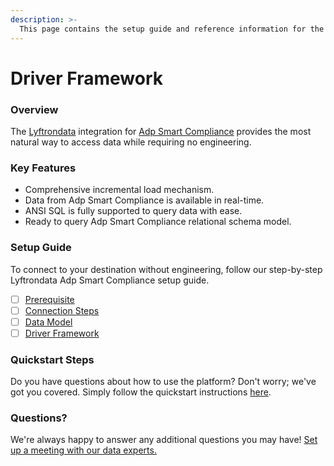 ```yaml
---
description: >-
  This page contains the setup guide and reference information for the Adp Smart Compliance source connector.
---
```


# Driver Framework

### Overview

The [Lyftrondata](https://www.lyftrondata.com/) integration for [Adp Smart Compliance](None) provides the most natural way to access data while requiring no engineering.

### Key Features

* Comprehensive incremental load mechanism.
* Data from Adp Smart Compliance is available in real-time.&#x20;
* ANSI SQL is fully supported to query data with ease.
* Ready to query Adp Smart Compliance relational schema model.

### Setup Guide

To connect to your destination without engineering, follow our step-by-step Lyftrondata Adp Smart Compliance setup guide.

* [ ] [Prerequisite](../prerequisite.md)
* [ ] [Connection Steps](../connection-steps.md)
* [ ] [Data Model](../data-model/erd.md)
* [ ] [Driver Framework](../driver-framework/)

### Quickstart Steps

Do you have questions about how to use the platform? Don't worry; we've got you covered. Simply follow the quickstart instructions [here](../driver-framework/README.md).

### Questions? <a href="#questions" id="questions"></a>

We're always happy to answer any additional questions you may have! [Set up a meeting with our data experts.](https://www.lyftrondata.com/book-a-meeting/)


